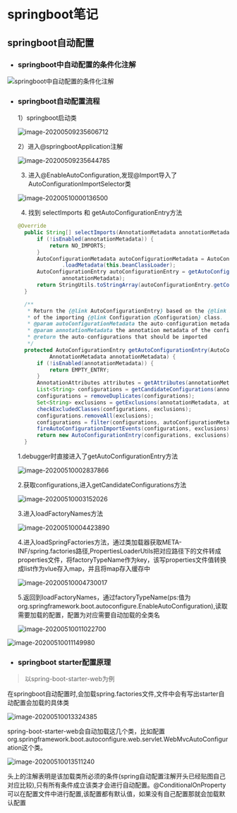 # springboot笔记

## springboot自动配置

- ### springboot中自动配置的条件化注解

![springboot中自动配置的条件化注解](https://raw.githubusercontent.com/zhuzhixu/learnMD/master/img/image-20200509234354028.png)

- ### springboot自动配置流程

  1）springboot启动类

  ![image-20200509235606712](https://raw.githubusercontent.com/zhuzhixu/learnMD/master/img/image-20200509235606712.png)

  2）进入@springbootApplication注解

  ![image-20200509235644785](https://raw.githubusercontent.com/zhuzhixu/learnMD/master/img/image-20200509235644785.png)

  3)  进入@EnableAutoConfiguration,发现@Import导入了AutoConfigurationImportSelector类

  ![image-20200510000136500](https://raw.githubusercontent.com/zhuzhixu/learnMD/master/img/image-20200510000136500.png)

  4)  找到 selectImports 和 getAutoConfigurationEntry方法

  ```java
  @Override
  	public String[] selectImports(AnnotationMetadata annotationMetadata) {
  		if (!isEnabled(annotationMetadata)) {
  			return NO_IMPORTS;
  		}
  		AutoConfigurationMetadata autoConfigurationMetadata = AutoConfigurationMetadataLoader
  				.loadMetadata(this.beanClassLoader);
  		AutoConfigurationEntry autoConfigurationEntry = getAutoConfigurationEntry(autoConfigurationMetadata,
  				annotationMetadata);
  		return StringUtils.toStringArray(autoConfigurationEntry.getConfigurations());
  	}
  
  	/**
  	 * Return the {@link AutoConfigurationEntry} based on the {@link AnnotationMetadata}
  	 * of the importing {@link Configuration @Configuration} class.
  	 * @param autoConfigurationMetadata the auto-configuration metadata
  	 * @param annotationMetadata the annotation metadata of the configuration class
  	 * @return the auto-configurations that should be imported
  	 */
  	protected AutoConfigurationEntry getAutoConfigurationEntry(AutoConfigurationMetadata autoConfigurationMetadata,
  			AnnotationMetadata annotationMetadata) {
  		if (!isEnabled(annotationMetadata)) {
  			return EMPTY_ENTRY;
  		}
  		AnnotationAttributes attributes = getAttributes(annotationMetadata);
  		List<String> configurations = getCandidateConfigurations(annotationMetadata, attributes);
  		configurations = removeDuplicates(configurations);
  		Set<String> exclusions = getExclusions(annotationMetadata, attributes);
  		checkExcludedClasses(configurations, exclusions);
  		configurations.removeAll(exclusions);
  		configurations = filter(configurations, autoConfigurationMetadata);
  		fireAutoConfigurationImportEvents(configurations, exclusions);
  		return new AutoConfigurationEntry(configurations, exclusions);
  	}
  ```

    1.debugger时直接进入了getAutoConfigurationEntry方法

  ![image-20200510002837866](https://raw.githubusercontent.com/zhuzhixu/learnMD/master/img/image-20200510002837866.png)

    2.获取configurations,进入getCandidateConfigurations方法

  ![image-20200510003152026](https://raw.githubusercontent.com/zhuzhixu/learnMD/master/img/image-20200510003152026.png)

    3.进入loadFactoryNames方法

  ![image-20200510004423890](https://raw.githubusercontent.com/zhuzhixu/learnMD/master/img/image-20200510004423890.png)                   

    4.进入loadSpringFactories方法，通过类加载器获取META-INF/spring.factories路径,PropertiesLoaderUtils把对应路径下的文件转成properties文件，将factoryTypeName作为key，该写properties文件值转换成list作为vlue存入map，并且将map存入缓存中

  ![image-20200510004730017](https://raw.githubusercontent.com/zhuzhixu/learnMD/master/img/image-20200510004730017.png)

    5.返回到loadFactoryNames，通过factoryTypeName(ps:值为org.springframework.boot.autoconfigure.EnableAutoConfiguration),读取需要加载的配置，配置为对应需要自动加载的全类名

  ![image-20200510011022700](..\..\learnMD\img\image-20200510011022700.png)

![image-20200510011149980](https://raw.githubusercontent.com/zhuzhixu/learnMD/master/img/image-20200510011149980.png)

- ### springboot starter配置原理

> 以spring-boot-starter-web为例

在springboot自动配置时,会加载spring.factories文件,文件中会有写出starter自动配置会加载的具体类

![image-20200510013324385](https://raw.githubusercontent.com/zhuzhixu/learnMD/master/img/image-20200510013324385.png)

spring-boot-starter-web会自动加载这几个类，比如配置org.springframework.boot.autoconfigure.web.servlet.WebMvcAutoConfiguration这个类。

![image-20200510013511240](https://raw.githubusercontent.com/zhuzhixu/learnMD/master/img/image-20200510013511240.png)

头上的注解表明是该加载类所必须的条件(spring自动配置注解开头已经贴图自己对应比较),只有所有条件成立该类才会进行自动配置。@ConditionalOnProperty可以在配置文件中进行配置,该配置都有默认值，如果没有自己配置那就会加载默认配置